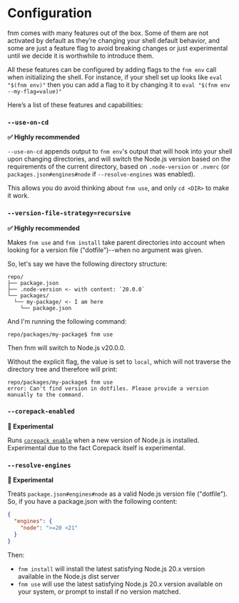 # Configuration

fnm comes with many features out of the box. Some of them are not activated by default as they’re changing your shell default behavior, and some are just a feature flag to avoid breaking changes or just experimental until we decide it is worthwhile to introduce them.

All these features can be configured by adding flags to the `fnm env` call when initializing the shell. For instance, if your shell set up looks like `eval "$(fnm env)"` then you can add a flag to it by changing it to `eval "$(fnm env --my-flag=value)"`

Here’s a list of these features and capabilities:

### `--use-on-cd`

**✅ Highly recommended**

`--use-on-cd` appends output to `fnm env`'s output that will hook into your shell upon changing directories, and will switch the Node.js version based on the requirements of the current directory, based on `.node-version` or `.nvmrc` (or `packages.json#engines#node` if `--resolve-engines` was enabled).

This allows you do avoid thinking about `fnm use`, and only `cd <DIR>` to make it work.

### `--version-file-strategy=recursive`

**✅ Highly recommended**

Makes `fnm use` and `fnm install` take parent directories into account when looking for a version file ("dotfile")--when no argument was given.

So, let's say we have the following directory structure:

```
repo/
├── package.json
├── .node-version <- with content: `20.0.0`
└── packages/
  └── my-package/ <- I am here
    └── package.json
```

And I'm running the following command:

```sh-session
repo/packages/my-package$ fnm use
```

Then fnm will switch to Node.js v20.0.0.

Without the explicit flag, the value is set to `local`, which will not traverse the directory tree and therefore will print:

```sh-session
repo/packages/my-package$ fnm use
error: Can't find version in dotfiles. Please provide a version manually to the command.
```

### `--corepack-enabled`

**🧪 Experimental**

Runs [`corepack enable`](https://nodejs.org/api/corepack.html#enabling-the-feature) when a new version of Node.js is installed. Experimental due to the fact Corepack itself is experimental.

### `--resolve-engines`

**🧪 Experimental**

Treats `package.json#engines#node` as a valid Node.js version file ("dotfile"). So, if you have a package.json with the following content:

```json
{
  "engines": {
    "node": ">=20 <21"
  }
}
```

Then:

- `fnm install` will install the latest satisfying Node.js 20.x version available in the Node.js dist server
- `fnm use` will use the latest satisfying Node.js 20.x version available on your system, or prompt to install if no version matched.
